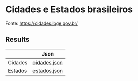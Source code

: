 # Cidades e Estados brasileiros
Fonte: https://cidades.ibge.gov.br/

## Results
|               | Json          | 
| ------------- |:-------------:| 
| Cidades       | [cidades.json](https://github.com/diego-augusto/cidades-estados-brasileiros/blob/master/src/cidades.json) |
| Estados       | [estados.json](https://github.com/diego-augusto/cidades-estados-brasileiros/blob/master/src/estados.json) |

